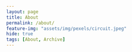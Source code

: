 ```yaml
---
layout: page
title: About
permalink: /about/
feature-img: "assets/img/pexels/circuit.jpeg"
hide: true
tags: [About, Archive]
---
```



